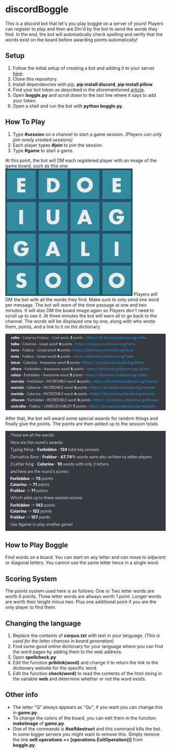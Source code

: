 # discordBoggle
This is a discord bot that let's you play boggle on a server of yours! Players can register to play and then are Dm'd by the bot to send the words they find. In the end, the bot will automatically check spelling and verify that the words exist on the board before awarding points automatically!

## Setup
1. Follow the initial setup of creating a bot and adding it to your server [here](https://realpython.com/how-to-make-a-discord-bot-python/).
2. Clone this repository.
3. Install dependencies with pip. **pip install discord**, **pip install pillow**
4. Find your bot token as described in the aforementioned [article](https://realpython.com/how-to-make-a-discord-bot-python/).
5. Open **boggle.py** and scroll down to the last line where it says to add your token.
6. Open a shell and run the bot with **python boggle.py**.

## How To Play
1. Type **#session** on a channel to start a game session. *(Players can only join newly created sessions)*
2. Each player types **#join** to join the session.
3. Type **#game** to start a game.

At this point, the bot will DM each registered player with an image of the game board, such as this one:
![Image of a Board](img_small.png)
Players will DM the bot with all the words they find. Make sure to only send one word per message.
The bot will warn of the time passage at one and two minutes. It will also DM the board image again so Players don't need to scroll up to see it.
At three minutes the bot will warn all to go back to the channel.
The words will be displayed one by one, along with who wrote them, points, and a link to it on the dictionary.

![Game Words](words.png)

After that, the bot will award some special awards for random things and finally give the points.
The points are then added up to the session totals.

![Game Results](results.png)

## How to Play Boggle
Find words on a board.
You can start on any letter and can move to adjacent or diagonal letters.
You cannot use the same letter twice in a single word.

## Scoring System
The points system used here is as follows:
One or Two letter words are worth 0 points.
Three letter words are allways worth 1 point.
Longer words are worth their lenght minus two. Plus one additional point if you are the only player to find them.

## Changing the language
1. Replace the contents of **corpus.txt** with text in your language. *(This is used for the letter chances in board generation)*
2. Find some good online dictionary for your language where you can find the word pages by adding them to the web address.
3. Open **spellcheck.py**
4. Edit the function **priblink(word)** and change it to return the link to the dictionary website for the specific word.
5. Edit the function **check(word)** to read the contents of the html string in the variable **web** and determine whether or not the word exists.

## Other info
- The letter "Q" always appears as "Qu", if you want you can change this in **game.py**.
- To change the colors of the board, you can edit them in the function **makeImage** of **game.py**.
- One of the commands is **#selfdestruct** and this command kills the bot. In some bigger servers you might want to remove this. Simply remove the line **self.operations += [operations.ExitOperation()]** from **boggle.py**.
